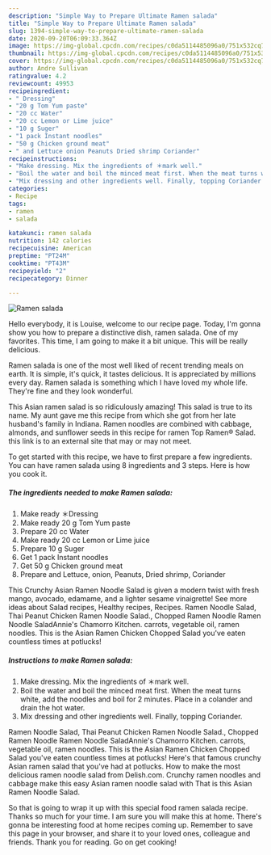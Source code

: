 ```yaml
---
description: "Simple Way to Prepare Ultimate Ramen salada"
title: "Simple Way to Prepare Ultimate Ramen salada"
slug: 1394-simple-way-to-prepare-ultimate-ramen-salada
date: 2020-09-20T06:09:33.364Z
image: https://img-global.cpcdn.com/recipes/c0da5114485096a0/751x532cq70/ramen-salada-recipe-main-photo.jpg
thumbnail: https://img-global.cpcdn.com/recipes/c0da5114485096a0/751x532cq70/ramen-salada-recipe-main-photo.jpg
cover: https://img-global.cpcdn.com/recipes/c0da5114485096a0/751x532cq70/ramen-salada-recipe-main-photo.jpg
author: Andre Sullivan
ratingvalue: 4.2
reviewcount: 49953
recipeingredient:
- " Dressing"
- "20 g Tom Yum paste"
- "20 cc Water"
- "20 cc Lemon or Lime juice"
- "10 g Suger"
- "1 pack Instant noodles"
- "50 g Chicken ground meat"
- " and Lettuce onion Peanuts Dried shrimp Coriander"
recipeinstructions:
- "Make dressing. Mix the ingredients of ＊mark well."
- "Boil the water and boil the minced meat first. When the meat turns white, add the noodles and boil for 2 minutes. Place in a colander and drain the hot water."
- "Mix dressing and other ingredients well. Finally, topping Coriander."
categories:
- Recipe
tags:
- ramen
- salada

katakunci: ramen salada 
nutrition: 142 calories
recipecuisine: American
preptime: "PT24M"
cooktime: "PT43M"
recipeyield: "2"
recipecategory: Dinner

---
```



![Ramen salada](https://img-global.cpcdn.com/recipes/c0da5114485096a0/751x532cq70/ramen-salada-recipe-main-photo.jpg)

Hello everybody, it is Louise, welcome to our recipe page. Today, I'm gonna show you how to prepare a distinctive dish, ramen salada. One of my favorites. This time, I am going to make it a bit unique. This will be really delicious.

Ramen salada is one of the most well liked of recent trending meals on earth. It is simple, it's quick, it tastes delicious. It is appreciated by millions every day. Ramen salada is something which I have loved my whole life. They're fine and they look wonderful.

This Asian ramen salad is so ridiculously amazing! This salad is true to its name. My aunt gave me this recipe from which she got from her late husband&#39;s family in Indiana. Ramen noodles are combined with cabbage, almonds, and sunflower seeds in this recipe for ramen Top Ramen® Salad. this link is to an external site that may or may not meet.


To get started with this recipe, we have to first prepare a few ingredients. You can have ramen salada using 8 ingredients and 3 steps. Here is how you cook it.

<!--inarticleads1-->

##### The ingredients needed to make Ramen salada:

1. Make ready  ＊Dressing
1. Make ready 20 g Tom Yum paste
1. Prepare 20 cc Water
1. Make ready 20 cc Lemon or Lime juice
1. Prepare 10 g Suger
1. Get 1 pack Instant noodles
1. Get 50 g Chicken ground meat
1. Prepare  and Lettuce, onion, Peanuts, Dried shrimp, Coriander


This Crunchy Asian Ramen Noodle Salad is given a modern twist with fresh mango, avocado, edamame, and a lighter sesame vinaigrette! See more ideas about Salad recipes, Healthy recipes, Recipes. Ramen Noodle Salad, Thai Peanut Chicken Ramen Noodle Salad., Chopped Ramen Noodle Ramen Noodle SaladAnnie&#39;s Chamorro Kitchen. carrots, vegetable oil, ramen noodles. This is the Asian Ramen Chicken Chopped Salad you&#39;ve eaten countless times at potlucks! 

<!--inarticleads2-->

##### Instructions to make Ramen salada:

1. Make dressing. Mix the ingredients of ＊mark well.
1. Boil the water and boil the minced meat first. When the meat turns white, add the noodles and boil for 2 minutes. Place in a colander and drain the hot water.
1. Mix dressing and other ingredients well. Finally, topping Coriander.


Ramen Noodle Salad, Thai Peanut Chicken Ramen Noodle Salad., Chopped Ramen Noodle Ramen Noodle SaladAnnie&#39;s Chamorro Kitchen. carrots, vegetable oil, ramen noodles. This is the Asian Ramen Chicken Chopped Salad you&#39;ve eaten countless times at potlucks! Here&#39;s that famous crunchy Asian ramen salad that you&#39;ve had at potlucks. How to make the most delicious ramen noodle salad from Delish.com. Crunchy ramen noodles and cabbage make this easy Asian ramen noodle salad with That is this Asian Ramen Noodle Salad. 

So that is going to wrap it up with this special food ramen salada recipe. Thanks so much for your time. I am sure you will make this at home. There's gonna be interesting food at home recipes coming up. Remember to save this page in your browser, and share it to your loved ones, colleague and friends. Thank you for reading. Go on get cooking!
